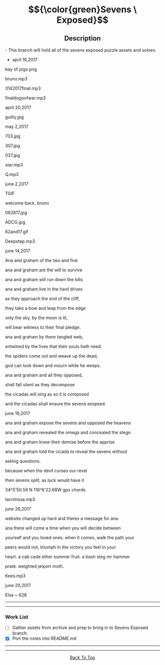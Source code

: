 <a id="top"></a>
<h1 id="centered-header" align="center">$${\color{green}Sevens \ Exposed}$$</h1>

<h2 align="center">Description</h2>
- This branch will hold all of the sevens exposed puzzle assets and solves.

 - april 16,2017



bay of pigs.png



bruno.mp3

3142017final.mp3

finaldogsofwar.mp3



april 20,2017



guilty.jpg



may 2,2017



703.jpg

307.jpg

037.jpg



star.mp3

Q.mp3



june 2,2017 

TGIF

welcome back, bruno



062817.jpg

ADCG.jpg

62and17.gif

Deepstep.mp3



june 14,2017



Ana and graham of the two and five

ana and graham are the will to survive

ana and graham will run down the kills

ana and graham live in the hard drives

as they approach the end of the cliff,

they take a bow and leap from the edge

only the sky, by the moon is lit,

will bear witness to their final pledge.

ana and graham by there tangled web,

entwined by the lives that their souls hath need. 

the spiders come out and weave up the dead,

god can look down and mourn while he weeps.

ana and graham and all they opposed,

shall fall silent as they decompose

the cicadas will sing as so it is composed

and the cicadas shall ensure the sevens exopsed.



june 19,2017



ana and graham expose the sevens and opposed the heavens

ana and graham revealed the omega and concealed the stego

ana and graham knew their demise before the apprise

ana and graham told the cicada to reveal the sevens without

asking questions.

because when the devil curses our revel

then sevens split, as luck would have it



34^5'50.59 N  118^6'22.68W  gps chords



lacrimosa.mp3



june 28,2017

website changed up hard and theres a message for ana



ana there will come a time when you will decide between

yourself and you loved ones. when it comes,  walk the path your

peers would not, triumph in the victory you feel in your

heart. a cab cede ether summer fruit. a bash steg mr hammer

prate. weighted jetport moth.



Kees.mp3 



june 29,2017



Elsa ~ 628

***
***

### Work List
- [ ] Gather assets from archive and prep to bring in to Sevens Exposed branch.
- [x] Port the notes into README.md

***
***

<p align="center">
  <a href="#top">Back To Top</a>
</p>
